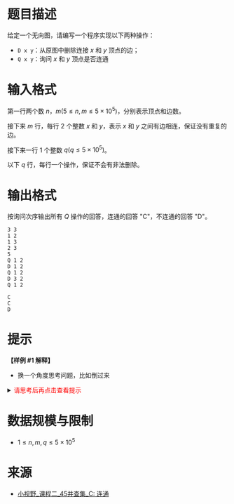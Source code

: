 # 题目描述

给定一个无向图，请编写一个程序实现以下两种操作：
+   `D x y`：从原图中删除连接 $x$ 和 $y$ 顶点的边；
+   `Q x y`：询问 $x$ 和 $y$ 顶点是否连通

# 输入格式
第一行两个数 $n，m(5 \leq n,m \leq 5 \times 10^5)$，分别表示顶点和边数。

接下来 $m$ 行，每行 2 个整数 $x$ 和 $y$，表示 $x$ 和 $y$ 之间有边相连，保证没有重复的边。

接下来一行 1 个整数 $q( q \leq 5 \times 10^5)$。

以下 $q$ 行，每行一个操作，保证不会有非法删除。

# 输出格式
按询问次序输出所有 $Q$ 操作的回答，连通的回答 "C"，不连通的回答 "D"。

```input1
3 3
1 2
1 3
2 3
5
Q 1 2
D 1 2
Q 1 2
D 3 2
Q 1 2
```

```output1
C
C
D
```

# 提示 
**【样例 #1 解释】**
* 换一个角度思考问题，比如倒过来

<details>
<summary><font color="#FF0000">请思考后再点击查看提示</font></summary>

</details>

# 数据规模与限制
* $1 \leq n, m, q \leq 5 \times 10^5$

# 来源
* [小视野_课程二_45并查集_C: 连通](http://gdgzoi.com/problem.php?cid=1033&pid=2)